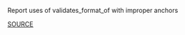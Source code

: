 Report uses of validates_format_of with improper anchors


[SOURCE](http://brakemanscanner.org/docs/warning_types/)